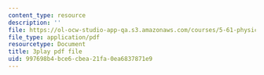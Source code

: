 ```yaml
---
content_type: resource
description: ''
file: https://ol-ocw-studio-app-qa.s3.amazonaws.com/courses/5-61-physical-chemistry-fall-2017/997698b4bce6cbea21fa0ea6837871e9_YmP1BADSAnc.pdf
file_type: application/pdf
resourcetype: Document
title: 3play pdf file
uid: 997698b4-bce6-cbea-21fa-0ea6837871e9
---
```

